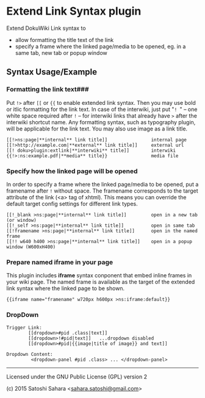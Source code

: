 Extend Link Syntax plugin
=========================
Extend DokuWiki Link syntax to 
* allow formatting the title text of the link
*  specify a frame where the linked page/media to be opened, eg. in a same tab, new tab or popup window

Syntax Usage/Example
--------------------

### Formatting the link text###

Put `!>` after `[[` or `{{` to enable extended link syntax. Then you may use bold or itlic formatting for the link text. In case of the interwiki, just put "<code>!  </code>" – one white space required after `!` – for interwiki links that already have `>` after the interwiki shortcut name. Any formatting syntax, such as typography plugin, will be applicable for the link text. You may also use image as a link title. 

```
[[!>ns:page|**internal** link title]]                internal page
[[!>http://example.com|**external** link title]]     external url
[[! doku>plugin:extlink|**interwiki** title]]        interwiki
{{!>:ns:example.pdf|**media** title}}                media file
```


### Specify how the linked page will be opened ###

In order to specify a frame where the linked page/media to be opened, put a framename after `!` without space. The framename corresponds to the target attribute of the link (\<a\> tag of xhtml). This means you can override the default target config settings for different link types. 

```
[[!_blank >ns:page|**internal** link title]]         open in a new tab (or window)
[[!_self >ns:page|**internal** link title]]          open in same tab
[[!framename >ns:page|**internal** link title]]      open in the named frame
[[!! w640 h400 >ns:page|**internal** link title]]    open in a popup window (W600xH400) 
```

### Prepare named iframe in your page ###
This plugin includes **iframe** syntax conponent that embed inline frames in your wiki page. The named frame is available as the target of the extended link syntax where the linked page to be shown. 

```
{{iframe name="framename" w720px h600px >ns:iframe:default}}
```

### DropDown ###

```
Trigger Link:
        [[dropdown>#pid .class|text]]
        [[dropdown>!#pid|text]]   ...dropdown disabled
        [[dropdown>#pid|{{image|title of image}} and text]]

Dropdown Content:
         <dropdown-panel #pid .class> ... </dropdown-panel>
```


----
Licensed under the GNU Public License (GPL) version 2


(c) 2015 Satoshi Sahara \<sahara.satoshi@gmail.com>
